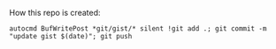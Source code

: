How this repo is created:

```vim
autocmd BufWritePost *git/gist/* silent !git add .; git commit -m "update gist $(date)"; git push
```
